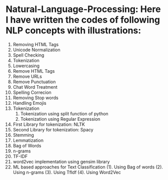 # Natural-Language-Processing: Here I have written the codes of following NLP concepts with illustrations:

1. Removing HTML Tags
2. Unicode Normalization
3. Spell Checking
4. Tokenization
5. Lowercasing
6. Remove HTML Tags
7. Remove URLs
8. Remove Punctuation
9. Chat Word Treatment
10. Spelling Correcion
11. Removing Stop words
12. Handling Emojis
13. Tokenization
    1. Tokenization using split function of python
    2. Tokenization using Regular Expression
14. First Library for tokenization: NLTK
15. Second Library for tokenization: Spacy
16. Stemming
17. Lemmatization
18. Bag of Words
19. n-grams
20. TF-IDF
21. word2vec implementation using gensim library
22. ML based approaches for Text Classification
    (1). Using Bag of words
    (2). Using n-grams
    (3). Using TfIdf
    (4). Using Word2Vec
